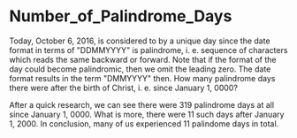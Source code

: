 # Number_of_Palindrome_Days

Today, October 6, 2016, is considered to by a unique day since the date format in terms of "DDMMYYYY" is palindrome, i. e. sequence of characters which reads the same backward or forward. Note that if the format of the day could become palindromic, then we omit the leading zero. The date format results in the term "DMMYYYY" then. How many palindrome days there were after the birth of Christ, i. e. since January 1, 0000?

After a quick research, we can see there were 319 palindrome days at all since January 1, 0000. What is more, there were 11 such days after January 1, 2000. In conclusion, many of us experienced 11 palindome days in total.
